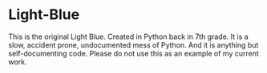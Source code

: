 # Light-Blue
This is the original Light Blue. Created in Python back in 7th grade.
It is a slow, accident prone, undocumented mess of Python. And it is anything but self-documenting code.
Please do not use this as an example of my current work.
